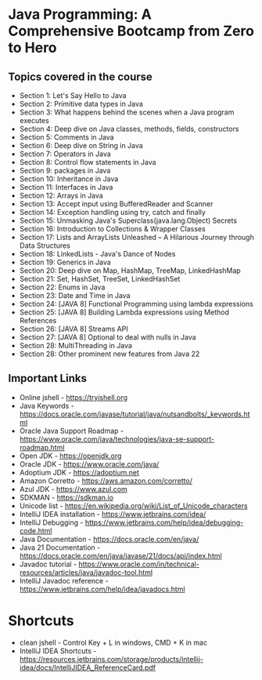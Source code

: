 # Java Programming: A Comprehensive Bootcamp from Zero to Hero

## Topics covered in the course
* Section 1: Let's Say Hello to Java
* Section 2: Primitive data types in Java
* Section 3: What happens behind the scenes when a Java program executes
* Section 4: Deep dive on Java classes, methods, fields, constructors
* Section 5: Comments in Java
* Section 6: Deep dive on String in Java
* Section 7: Operators in Java
* Section 8: Control flow statements in Java
* Section 9: packages in Java
* Section 10: Inheritance in Java
* Section 11: Interfaces in Java
* Section 12: Arrays in Java
* Section 13: Accept input using BufferedReader and Scanner
* Section 14: Exception handling using try, catch and finally
* Section 15: Unmasking Java's Superclass(java.lang.Object) Secrets
* Section 16: Introduction to Collections & Wrapper Classes
* Section 17: Lists and ArrayLists Unleashed – A Hilarious Journey through Data Structures
* Section 18: LinkedLists - Java's Dance of Nodes
* Section 19: Generics in Java
* Section 20: Deep dive on Map, HashMap, TreeMap, LinkedHashMap
* Section 21: Set, HashSet, TreeSet, LinkedHashSet
* Section 22: Enums in Java
* Section 23: Date and Time in Java
* Section 24: [JAVA 8] Functional Programming using lambda expressions
* Section 25: [JAVA 8] Building Lambda expressions using Method References
* Section 26: [JAVA 8] Streams API
* Section 27: [JAVA 8] Optional to deal with nulls in Java
* Section 28: MultiThreading in Java
* Section 28: Other prominent new features from Java 22
  
## Important Links
- Online jshell - https://tryjshell.org
- Java Keywords - https://docs.oracle.com/javase/tutorial/java/nutsandbolts/_keywords.html
- Oracle Java Support Roadmap - https://www.oracle.com/java/technologies/java-se-support-roadmap.html
- Open JDK - https://openjdk.org
- Oracle JDK - https://www.oracle.com/java/
- Adoptium JDK - https://adoptium.net
- Amazon Corretto - https://aws.amazon.com/corretto/
- Azul JDK - https://www.azul.com
- SDKMAN - https://sdkman.io
- Unicode list - https://en.wikipedia.org/wiki/List_of_Unicode_characters
- IntelliJ IDEA installation - https://www.jetbrains.com/idea/
- IntelliJ Debugging - https://www.jetbrains.com/help/idea/debugging-code.html
- Java Documentation - https://docs.oracle.com/en/java/
- Java 21 Documentation - https://docs.oracle.com/en/java/javase/21/docs/api/index.html
- Javadoc tutorial - https://www.oracle.com/in/technical-resources/articles/java/javadoc-tool.html
- IntelliJ Javadoc reference - https://www.jetbrains.com/help/idea/javadocs.html

# Shortcuts
- clean jshell - Control Key + L in windows, CMD + K in mac
- IntelliJ IDEA Shortcuts - https://resources.jetbrains.com/storage/products/intellij-idea/docs/IntelliJIDEA_ReferenceCard.pdf
